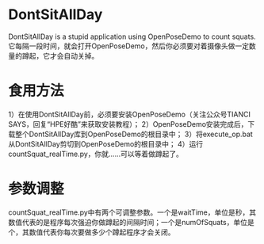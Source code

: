# DontSitAllDay
DontSitAllDay is a stupid application using OpenPoseDemo to count squats. 它每隔一段时间，就会打开OpenPoseDemo，然后你必须要对着摄像头做一定数量的蹲起，它才会自动关掉。

# 食用方法
1）在使用DontSitAllDay前，必须要安装OpenPoseDemo（关注公众号TIANCI SAYS，回复“HPE好酷”来获取安装教程）；
2）OpenPoseDemo安装完成后，下载整个DontSitAllDay库到OpenPoseDemo的根目录中；
3）将execute_op.bat从DontSitAllDay剪切到OpenPoseDemo的根目录中；
4）运行countSquat_realTime.py，你就……可以等着做蹲起了。

# 参数调整
countSquat_realTime.py中有两个可调整参数。一个是waitTime，单位是秒，其数值代表的是程序每次强迫你做蹲起的间隔时间；一个是numOfSquats，单位是个，其数值代表你每次要做多少个蹲起程序才会关闭。
